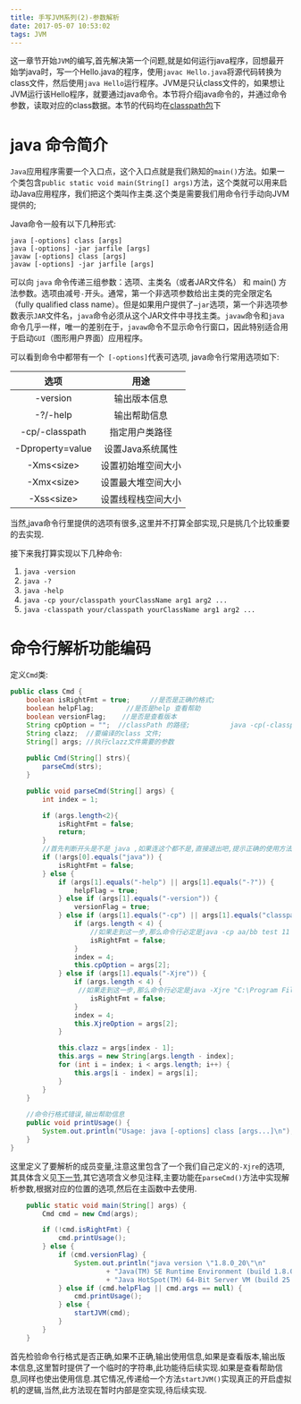 ```yaml
---
title: 手写JVM系列(2)-参数解析
date: 2017-05-07 10:53:02
tags: JVM
---
```


这一章节开始`JVM`的编写,首先解决第一个问题,就是如何运行java程序，回想最开始学java时，写一个Hello.java的程序，使用`javac Hello.java`将源代码转换为class文件，然后使用`java Hello`运行程序。JVM是只认class文件的，如果想让JVM运行该Hello程序，就要通过java命令。本节将介绍java命令的，并通过命令参数，读取对应的class数据。本节的代码均在[classpath包](https://github.com/zachaxy/JVM)下

<!--more-->



# java 命令简介

`Java`应用程序需要一个入口点，这个入口点就是我们熟知的`main()`方法。如果一个类包含`public static void main(String[] args)`方法，这个类就可以用来启动Java应用程序，我们把这个类叫作主类.这个类是需要我们用命令行手动向JVM提供的;

Java命令一般有以下几种形式:

```
java [-options] class [args]
java [-options] -jar jarfile [args]
javaw [-options] class [args]
javaw [-options] -jar jarfile [args]
```

可以向 `java` 命令传递三组参数：选项、主类名（或者JAR文件名）
和 main() 方法参数。选项由减号`-`开头。通常，第一个非选项参数给出主类的完全限定名（fully qualified class name）。但是如果用户提供了`–jar`选项，第一个非选项参数表示`JAR`文件名，`java`命令必须从这个JAR文件中寻找主类。`javaw`命令和`java`命令几乎一样，唯一的差别在于，`javaw`命令不显示命令行窗口，因此特别适合用于启动`GUI`（图形用户界面）应用程序。



可以看到命令中都带有一个` [-options]`代表可选项, java命令行常用选项如下:

|        选项        |     用途     |
| :--------------: | :--------: |
|     -version     |   输出版本信息   |
|     -?/-help     |   输出帮助信息   |
|  -cp/-classpath  |  指定用户类路径   |
| -Dproperty=value | 设置Java系统属性 |
|   -Xms\<size>    | 设置初始堆空间大小  |
|   -Xmx\<size>    | 设置最大堆空间大小  |
|   -Xss\<size>    | 设置线程栈空间大小  |

当然,java命令行里提供的选项有很多,这里并不打算全部实现,只是挑几个比较重要的去实现.

接下来我打算实现以下几种命令:

1. `java -version`
2. `java -?`
3. `java -help`
4. `java -cp your/classpath yourClassName arg1 arg2 ...` 
5. `java -classpath your/classpath yourClassName arg1 arg2 ...`



# 命令行解析功能编码

定义`Cmd`类:

```java
public class Cmd {
    boolean isRightFmt = true;     //是否是正确的格式;
    boolean helpFlag;        //是否是help 查看帮助
    boolean versionFlag;    //是否是查看版本
    String cpOption = "";  //classPath 的路径;          java -cp(-classpath) xxx
    String clazz;  //要编译的class 文件;
    String[] args; //执行clazz文件需要的参数
    
    public Cmd(String[] strs){
        parseCmd(strs);
    }

    public void parseCmd(String[] args) {
        int index = 1;

        if (args.length<2){
            isRightFmt = false;
            return;
        }
        //首先判断开头是不是 java ,如果连这个都不是,直接退出吧,提示正确的使用方法;
        if (!args[0].equals("java")) {
            isRightFmt = false;
        } else {
            if (args[1].equals("-help") || args[1].equals("-?")) {
                helpFlag = true;
            } else if (args[1].equals("-version")) {
                versionFlag = true;
            } else if (args[1].equals("-cp") || args[1].equals("classpath")) {
                if (args.length < 4) {
                    //如果走到这一步,那么命令行必定是java -cp aa/bb test 11 22 33 的形式,所以应该至少有4项;
                    isRightFmt = false;
                }
                index = 4;
                this.cpOption = args[2];
            } else if (args[1].equals("-Xjre")) {
                if (args.length < 4) {
                 //如果走到这一步,那么命令行必定是java -Xjre "C:\Program Files\Java\jdk1.8.0_20\jre" java.lang.Object 的形式,所以应该至少有4项;
                    isRightFmt = false;
                }
                index = 4;
                this.XjreOption = args[2];
            }

            this.clazz = args[index - 1];
            this.args = new String[args.length - index];
            for (int i = index; i < args.length; i++) {
                this.args[i - index] = args[i];
            }
        }
    }
    
    //命令行格式错误,输出帮助信息
    public void printUsage() {
        System.out.println("Usage: java [-options] class [args...]\n");
    }
}
```

这里定义了要解析的成员变量,注意这里包含了一个我们自己定义的`-Xjre`的选项,其具体含义见[下一节](),其它选项含义参见注释,主要功能在`parseCmd()`方法中实现解析参数,根据对应的位置的选项,然后在主函数中去使用.



```java
    public static void main(String[] args) {
        Cmd cmd = new Cmd(args);

        if (!cmd.isRightFmt) {
            cmd.printUsage();
        } else {
            if (cmd.versionFlag) {
                System.out.println("java version \"1.8.0_20\"\n"
                        + "Java(TM) SE Runtime Environment (build 1.8.0_20-b26)\n"
                        + "Java HotSpot(TM) 64-Bit Server VM (build 25.20-b23, mixed mode)");
            } else if (cmd.helpFlag || cmd.args == null) {
                cmd.printUsage();
            } else {
                startJVM(cmd);
            }
        }
    }
```

首先检验命令行格式是否正确,如果不正确,输出使用信息,如果是查看版本,输出版本信息,这里暂时提供了一个临时的字符串,此功能待后续实现.如果是查看帮助信息,同样也使出使用信息.其它情况,传递给一个方法`startJVM()`实现真正的开启虚拟机的逻辑,当然,此方法现在暂时内部是空实现,待后续实现.